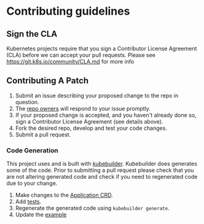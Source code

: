 # Contributing guidelines

## Sign the CLA

Kubernetes projects require that you sign a Contributor License Agreement (CLA) before we can accept your pull requests.  Please see https://git.k8s.io/community/CLA.md for more info

## Contributing A Patch

1. Submit an issue describing your proposed change to the repo in question.
1. The [repo owners](OWNERS) will respond to your issue promptly.
1. If your proposed change is accepted, and you haven't already done so, sign a Contributor License Agreement (see details above).
1. Fork the desired repo, develop and test your code changes.
1. Submit a pull request.

### Code Generation

This project uses and is built with [kubebuilder](https://github.com/kubernetes-sigs/kubebuilder). Kubebuilder does generates some of the code. Prior to submitting a pull request please check that you are not altering generated code and check if you need to regenerated code due to your change.

1. Make changes to the [Application CRD](pkg/apis/app/v1beta1/application_types.go).
1. Add [tests](pkg/apis/app/v1beta1/application_types_test.go).
1. Regenerate the generated code using `kubebuilder generate`.
1. Update the [example](docs/example.yaml)
